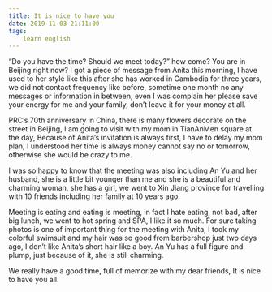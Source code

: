 ```yaml
---
title: It is nice to have you
date: 2019-11-03 21:11:00
tags:
    learn english
---
```



“Do you have the time? Should we meet today?”
how come? You are in Beijing right now? I got a piece of message from Anita
this morning, I have used to her style like this after she has worked in Cambodia
for three years, we did not contact frequency like before, sometime one month
no any messages or information in between, even I was complain her please save
your energy for me and your family, don’t leave it for your money at all. 

PRC’s 70th anniversary in China, there is many
flowers decorate on the street in Beijing, I am going to visit with my mom in
TianAnMen square at the day, Because of Anita’s invitation is always first, I
have to delay my mom plan, I understood her time is always money cannot say no
or tomorrow, otherwise she would be crazy to me.

I was so happy to know that the meeting was
also including An Yu and her husband, she is a little bit younger than me and
she is a beautiful and charming woman, she has a girl, we went to Xin Jiang
province for travelling with 10 friends including her family at 10 years ago.

Meeting is eating and eating is meeting, in
fact I hate eating, not bad, after big lunch, we went to hot spring and SPA, I
like it so much. For sure taking photos is one of important thing for the
meeting with Anita, I took my colorful swimsuit and my hair was so good from barbershop
just two days ago, I don’t like Anita’s short hair like a boy. An Yu has a full
figure and plump, just because of it, she is still charming. 

We really have a good time, full of memorize
with my dear friends, It is nice to have you all.

